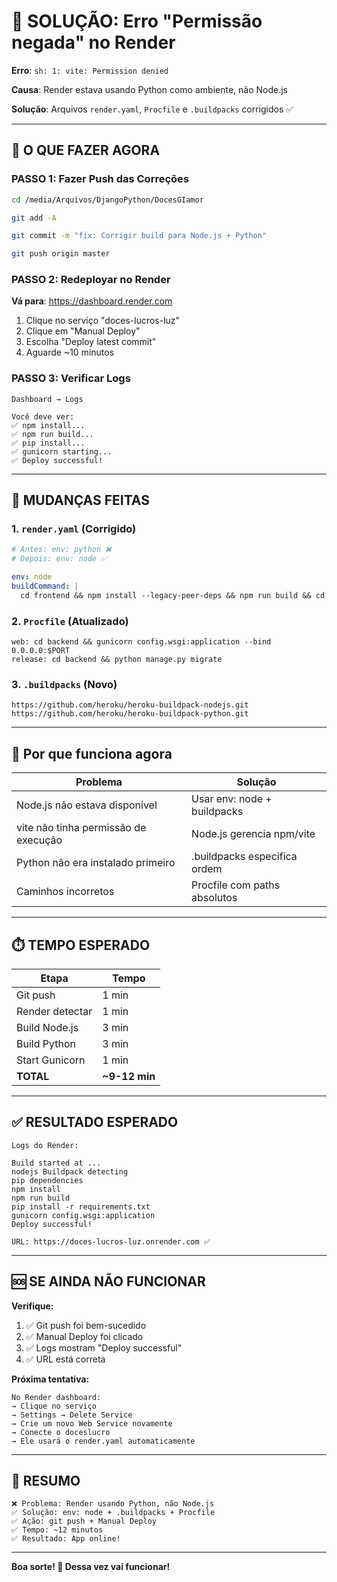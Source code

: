 # 🔧 SOLUÇÃO: Erro "Permissão negada" no Render

**Erro**: `sh: 1: vite: Permission denied`

**Causa**: Render estava usando Python como ambiente, não Node.js

**Solução**: Arquivos `render.yaml`, `Procfile` e `.buildpacks` corrigidos ✅

---

## 🔄 O QUE FAZER AGORA

### PASSO 1: Fazer Push das Correções

```bash
cd /media/Arquivos/DjangoPython/DocesGIamor

git add -A

git commit -m "fix: Corrigir build para Node.js + Python"

git push origin master
```

### PASSO 2: Redeployar no Render

**Vá para**: https://dashboard.render.com

1. Clique no serviço "doces-lucros-luz"
2. Clique em "Manual Deploy"
3. Escolha "Deploy latest commit"
4. Aguarde ~10 minutos

### PASSO 3: Verificar Logs

```
Dashboard → Logs

Você deve ver:
✅ npm install...
✅ npm run build...
✅ pip install...
✅ gunicorn starting...
✅ Deploy successful!
```

---

## 📝 MUDANÇAS FEITAS

### 1. `render.yaml` (Corrigido)
```yaml
# Antes: env: python ❌
# Depois: env: node ✅

env: node
buildCommand: |
  cd frontend && npm install --legacy-peer-deps && npm run build && cd ../backend && pip install -r requirements.txt
```

### 2. `Procfile` (Atualizado)
```
web: cd backend && gunicorn config.wsgi:application --bind 0.0.0.0:$PORT
release: cd backend && python manage.py migrate
```

### 3. `.buildpacks` (Novo)
```
https://github.com/heroku/heroku-buildpack-nodejs.git
https://github.com/heroku/heroku-buildpack-python.git
```

---

## 🎯 Por que funciona agora

| Problema | Solução |
|----------|---------|
| Node.js não estava disponível | Usar env: node + buildpacks |
| vite não tinha permissão de execução | Node.js gerencia npm/vite |
| Python não era instalado primeiro | .buildpacks especifica ordem |
| Caminhos incorretos | Procfile com paths absolutos |

---

## ⏱️ TEMPO ESPERADO

| Etapa | Tempo |
|-------|-------|
| Git push | 1 min |
| Render detectar | 1 min |
| Build Node.js | 3 min |
| Build Python | 3 min |
| Start Gunicorn | 1 min |
| **TOTAL** | **~9-12 min** |

---

## ✅ RESULTADO ESPERADO

```
Logs do Render:

Build started at ...
nodejs Buildpack detecting
pip dependencies
npm install
npm run build
pip install -r requirements.txt
gunicorn config.wsgi:application
Deploy successful!

URL: https://doces-lucros-luz.onrender.com ✅
```

---

## 🆘 SE AINDA NÃO FUNCIONAR

**Verifique:**
1. ✅ Git push foi bem-sucedido
2. ✅ Manual Deploy foi clicado
3. ✅ Logs mostram "Deploy successful"
4. ✅ URL está correta

**Próxima tentativa:**
```
No Render dashboard:
→ Clique no serviço
→ Settings → Delete Service
→ Crie um novo Web Service novamente
→ Conecte o doceslucro
→ Ele usará o render.yaml automaticamente
```

---

## 📌 RESUMO

```
❌ Problema: Render usando Python, não Node.js
✅ Solução: env: node + .buildpacks + Procfile
✅ Ação: git push + Manual Deploy
✅ Tempo: ~12 minutos
✅ Resultado: App online!
```

---

**Boa sorte! 🚀 Dessa vez vai funcionar!**

